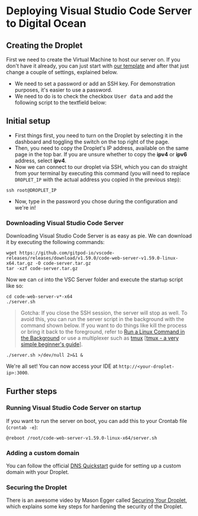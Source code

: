# Deploying Visual Studio Code Server to Digital Ocean

## Creating the Droplet

First we need to create the Virtual Machine to host our server on. If you don't have it already, you can just start with [our template](https://cloud.digitalocean.com/droplets/new?use_case=droplet&i=59c3b0&fleetUuid=a8fdcc26-2bf0-449d-8113-e458327192fe&distro=ubuntu&distroImage=ubuntu-20-04-x64&size=s-1vcpu-1gb-amd&region=fra1&options=ipv6) and after that just change a couple of settings, explained below.

- We need to set a password or add an SSH key. For demonstration purposes, it's easier to use a password.
- We need to do is to check the checkbox <kbd>User data</kbd> and add the following script to the textfield below:

## Initial setup

- First things first, you need to turn on the Droplet by selecting it in the dashboard and toggling the switch on the top right of the page.
- Then, you need to copy the Droplet's IP address, available on the same page in the top bar. If you are unsure whether to copy the **ipv4** or **ipv6** address, select **ipv4**.
- Now we can connect to our droplet via SSH, which you can do straight from your terminal by executing this command (you will need to replace `DROPLET_IP` with the actual address you copied in the previous step):

```
ssh root@DROPLET_IP
```

- Now, type in the password you chose during the configuration and we're in!

### Downloading Visual Studio Code Server

Downloading Visual Studio Code Server is as easy as pie. We can download it by executing the following commands:

```
wget https://github.com/gitpod-io/vscode-releases/releases/download/v1.59.0/code-web-server-v1.59.0-linux-x64.tar.gz -O code-server.tar.gz
tar -xzf code-server.tar.gz
```

Now we can `cd` into the VSC Server folder and execute the startup script like so:

```
cd code-web-server-v*-x64
./server.sh
```

> Gotcha: If you close the SSH session, the server will stop as well. To avoid this, you can run the server script in the background with the command shown below. If you want to do things like kill the process or bring it back to the foreground, refer to [Run a Linux Command in the Background](https://linuxize.com/post/how-to-run-linux-commands-in-background/#run-a-linux-command-in-the-background) or use a multiplexer such as [tmux](https://en.wikipedia.org/wiki/Tmux) [[tmux - a very simple beginner's guide](https://www.ocf.berkeley.edu/~ckuehl/tmux/)].

```
./server.sh >/dev/null 2>&1 &
```

We're all set! You can now access your IDE at `http://<your-droplet-ip>:3000`.

## Further steps

### Running Visual Studio Code Server on startup

If you want to run the server on boot, you can add this to your Crontab file (`crontab -e`):

```
@reboot /root/code-web-server-v1.59.0-linux-x64/server.sh
```

### Adding a custom domain

You can follow the official [DNS Quickstart](https://docs.digitalocean.com/products/networking/dns/quickstart/) guide for setting up a custom domain with your Droplet.

### Securing the Droplet

There is an awesome video by Mason Egger called [Securing Your Droplet](https://youtu.be/L8e_eAm4fFM), which explains some key steps for hardening the security of the Droplet.
